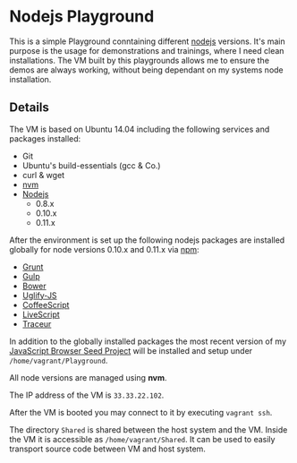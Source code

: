 # Nodejs Playground

This is a simple Playground conntaining different [nodejs](http://nodejs.org/) versions. It's main purpose is the usage for demonstrations and trainings, where I need clean installations. The VM built by this playgrounds allows me to ensure the demos are always working, without being dependant on my systems node installation.

## Details

The VM is based on Ubuntu 14.04 including the following services and packages
installed:

- Git
- Ubuntu's build-essentials (gcc & Co.)
- curl & wget
- [nvm](https://github.com/creationix/nvm)
- [Nodejs](http://nodejs.org/)
    - 0.8.x
    - 0.10.x
    - 0.11.x

After the environment is set up the following nodejs packages are installed
globally for node versions 0.10.x and 0.11.x via [npm](http://npmjs.org):

- [Grunt](http://gruntjs.com/)
- [Gulp](http://gulpjs.com)
- [Bower](http://bower.io)
- [Uglify-JS](https://github.com/mishoo/UglifyJS)
- [CoffeeScript](https://github.com/michaelficarra/CoffeeScriptRedux)
- [LiveScript](http://livescript.net/)
- [Traceur](https://github.com/google/traceur-compiler)

In addition to the globally installed packages the most recent version of my [JavaScript Browser Seed Project](https://github.com/jakobwesthoff/seed-js-browser) will be installed and setup under `/home/vagrant/Playground`.

All node versions are managed using **nvm**.

The IP address of the VM is `33.33.22.102`.

After the VM is booted you may connect to it by executing `vagrant ssh`.

The directory `Shared` is shared between the host system and the VM. Inside the
VM it is accessible as `/home/vagrant/Shared`. It can be used to easily transport
source code between VM and host system.
